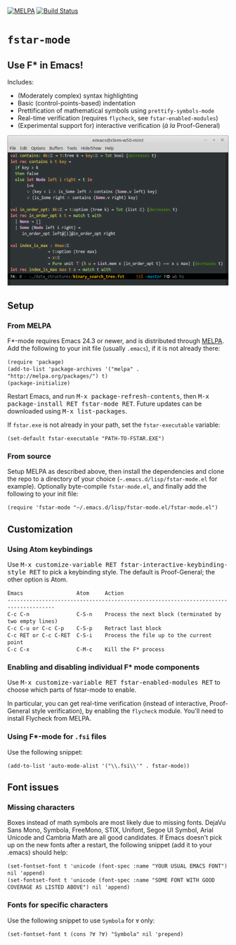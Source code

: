 [![MELPA](https://melpa.org/packages/fstar-mode-badge.svg)](https://melpa.org/#/fstar-mode) [![Build Status](https://travis-ci.org/FStarLang/fstar-mode.el.svg?branch=master)](https://travis-ci.org/FStarLang/fstar-mode.el)

# `fstar-mode`

## Use F* in Emacs!

Includes:

* (Moderately complex) syntax highlighting
* Basic (control-points-based) indentation
* Prettification of mathematical symbols using `prettify-symbols-mode`
* Real-time verification (requires `flycheck`, see `fstar-enabled-modules`)
* (Experimental support for) interactive verification (<i>à la</i> Proof-General)

![Screenshot](img/fstar-mode.png)

## Setup

### From MELPA

F*-mode requires Emacs 24.3 or newer, and is distributed through [MELPA](https://melpa.org). Add the following to your init file (usually `.emacs`), if it is not already there:

```elisp
(require 'package)
(add-to-list 'package-archives '("melpa" . "http://melpa.org/packages/") t)
(package-initialize)
```

Restart Emacs, and run <kbd>M-x package-refresh-contents</kbd>, then <kbd>M-x package-install RET fstar-mode RET</kbd>. Future updates can be downloaded using <kbd>M-x list-packages</kbd>.

If `fstar.exe` is not already in your path, set the `fstar-executable` variable:

```elisp
(set-default fstar-executable "PATH-TO-FSTAR.EXE")
```

### From source

Setup MELPA as described above, then install the dependencies and clone the repo to a directory of your choice (`~.emacs.d/lisp/fstar-mode.el` for example). Optionally byte-compile `fstar-mode.el`, and finally add the following to your init file:

```elisp
(require 'fstar-mode "~/.emacs.d/lisp/fstar-mode.el/fstar-mode.el")
```

## Customization

### Using Atom keybindings

Use <kbd>M-x customize-variable RET fstar-interactive-keybinding-style RET</kbd> to pick a keybinding style. The default is Proof-General; the other option is Atom.

```
Emacs                 Atom     Action
-------------------------------------------------------------------------------------
C-c C-n               C-S-n    Process the next block (terminated by two empty lines)
C-c C-u or C-c C-p    C-S-p    Retract last block
C-c RET or C-c C-RET  C-S-i    Process the file up to the current point
C-c C-x               C-M-c    Kill the F* process
```

### Enabling and disabling individual F* mode components

Use <kbd>M-x customize-variable RET fstar-enabled-modules RET</kbd> to choose which parts of fstar-mode to enable.

In particular, you can get real-time verification (instead of interactive, Proof-General style verification), by enabling the `flycheck` module. You'll need to install Flycheck from MELPA.

### Using F*-mode for `.fsi` files

Use the following snippet:

```elisp
(add-to-list 'auto-mode-alist '("\\.fsi\\'" . fstar-mode))
```

## Font issues

### Missing characters

Boxes instead of math symbols are most likely due to missing fonts. DejaVu Sans Mono, Symbola, FreeMono, STIX, Unifont, Segoe UI Symbol, Arial Unicode and Cambria Math are all good candidates. If Emacs doesn't pick up on the new fonts after a restart, the following snippet (add it to your .emacs) should help:

```elisp
(set-fontset-font t 'unicode (font-spec :name "YOUR USUAL EMACS FONT") nil 'append)
(set-fontset-font t 'unicode (font-spec :name "SOME FONT WITH GOOD COVERAGE AS LISTED ABOVE") nil 'append)
```

### Fonts for specific characters

Use the following snippet to use `Symbola` for `∀` only:

```elisp
(set-fontset-font t (cons ?∀ ?∀) "Symbola" nil 'prepend)
```
